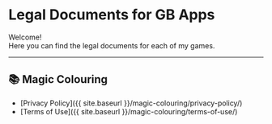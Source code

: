 # Legal Documents for GB Apps

Welcome!  
Here you can find the legal documents for each of my games.

---

## 📚 Magic Colouring
- [Privacy Policy]({{ site.baseurl }}/magic-colouring/privacy-policy/)
- [Terms of Use]({{ site.baseurl }}/magic-colouring/terms-of-use/)
